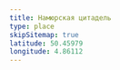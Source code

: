 ```yaml
---
title: Намюрская цитадель
type: place
skipSitemap: true
latitude: 50.45979
longitude: 4.86112
---
```

